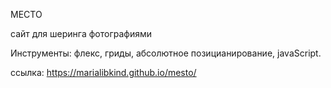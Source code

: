 МЕСТО

сайт для шеринга фотографиями

Инструменты: флекс, гриды, абсолютное позицианирование, javaScript.

ссылка: https://marialibkind.github.io/mesto/
